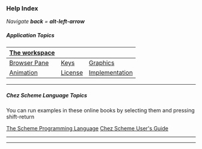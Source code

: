 ### Help Index

*Navigate **back** = **alt-left-arrow*** 

##### Application Topics

| [The workspace](gui.html)    |                         |                                       |
| ---------------------------- | ----------------------- | ------------------------------------- |
| [Browser Pane](browser.html) | [Keys](keys.html)       | [Graphics ](graphics.html)            |
| [Animation](Animation.html)  | [License](license.html) | [Implementation](implementation.html) |

------

##### Chez Scheme Language Topics

You can run examples in these online books by selecting them and pressing shift-return

[The Scheme Programming Language](http://www.scheme.com/tspl4/) 
[Chez Scheme User's Guide](http://cisco.github.io/ChezScheme/csug9.5/csug.html)

------

 

 

----

